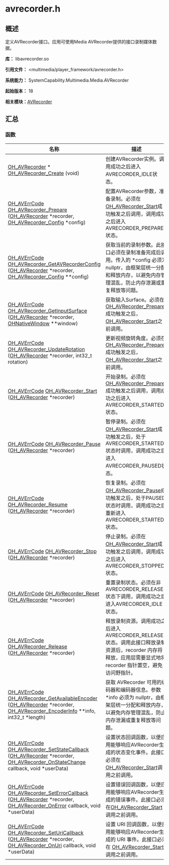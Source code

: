 # avrecorder.h


## 概述

定义AVRecorder接口。应用可使用Media AVRecorder提供的接口录制媒体数据。

**库：** libavrecorder.so

**引用文件：** &lt;multimedia/player_framework/avrecorder.h&gt;

**系统能力：** SystemCapability.Multimedia.Media.AVRecorder

**起始版本：** 18

**相关模块：**[AVRecorder](_a_v_recorder.md)


## 汇总


### 函数

| 名称 | 描述 | 
| -------- | -------- |
| [OH_AVRecorder](_a_v_recorder.md#oh_avrecorder) \* [OH_AVRecorder_Create](_a_v_recorder.md#oh_avrecorder_create) (void) | 创建AVRecorder实例。调用成功之后进入AVRECORDER_IDLE状态。 | 
| [OH_AVErrCode](../apis-avcodec-kit/_core.md#oh_averrcode) [OH_AVRecorder_Prepare](_a_v_recorder.md#oh_avrecorder_prepare) ([OH_AVRecorder](_a_v_recorder.md#oh_avrecorder) \*recorder, [OH_AVRecorder_Config](_o_h___a_v_recorder___config.md) \*config) | 配置AVRecorder参数，准备录制。必须在[OH_AVRecorder_Start](_a_v_recorder.md#oh_avrecorder_start)成功触发之后调用，调用成功之后进入AVRECORDER_PREPARED状态。 | 
| [OH_AVErrCode](../apis-avcodec-kit/_core.md#oh_averrcode) [OH_AVRecorder_GetAVRecorderConfig](_a_v_recorder.md#oh_avrecorder_getavrecorderconfig) ([OH_AVRecorder](_a_v_recorder.md#oh_avrecorder) \*recorder, [OH_AVRecorder_Config](_o_h___a_v_recorder___config.md) \*\*config) | 获取当前的录制参数。此接口必须在录制准备完成后调用。传入的 \*config 必须为 nullptr，由框架层统一分配和释放内存，以避免内存管理混乱，防止内存泄漏或重复释放等问题。 | 
| [OH_AVErrCode](../apis-avcodec-kit/_core.md#oh_averrcode) [OH_AVRecorder_GetInputSurface](_a_v_recorder.md#oh_avrecorder_getinputsurface) ([OH_AVRecorder](_a_v_recorder.md#oh_avrecorder) \*recorder, [OHNativeWindow](../apis-arkgraphics2d/_native_window.md#ohnativewindow) \*\*window) | 获取输入Surface。必须在[OH_AVRecorder_Prepare](_a_v_recorder.md#oh_avrecorder_prepare)成功触发之后，[OH_AVRecorder_Start](_a_v_recorder.md#oh_avrecorder_start)之前调用。 | 
| [OH_AVErrCode](../apis-avcodec-kit/_core.md#oh_averrcode) [OH_AVRecorder_UpdateRotation](_a_v_recorder.md#oh_avrecorder_updaterotation) ([OH_AVRecorder](_a_v_recorder.md#oh_avrecorder) \*recorder, int32_t rotation) | 更新视频旋转角度。必须在[OH_AVRecorder_Prepare](_a_v_recorder.md#oh_avrecorder_prepare)成功触发之后，[OH_AVRecorder_Start](_a_v_recorder.md#oh_avrecorder_start)之前调用。 | 
| [OH_AVErrCode](../apis-avcodec-kit/_core.md#oh_averrcode) [OH_AVRecorder_Start](_a_v_recorder.md#oh_avrecorder_start) ([OH_AVRecorder](_a_v_recorder.md#oh_avrecorder) \*recorder) | 开始录制。必须在[OH_AVRecorder_Prepare](_a_v_recorder.md#oh_avrecorder_prepare)成功触发之后调用，调用成功之后进入AVRECORDER_STARTED状态。 | 
| [OH_AVErrCode](../apis-avcodec-kit/_core.md#oh_averrcode) [OH_AVRecorder_Pause](_a_v_recorder.md#oh_avrecorder_pause) ([OH_AVRecorder](_a_v_recorder.md#oh_avrecorder) \*recorder) | 暂停录制。必须在[OH_AVRecorder_Start](_a_v_recorder.md#oh_avrecorder_start)成功触发之后，处于AVRECORDER_STARTED状态时调用，调用成功之后进入AVRECORDER_PAUSED状态。 | 
| [OH_AVErrCode](../apis-avcodec-kit/_core.md#oh_averrcode) [OH_AVRecorder_Resume](_a_v_recorder.md#oh_avrecorder_resume) ([OH_AVRecorder](_a_v_recorder.md#oh_avrecorder) \*recorder) | 恢复录制。必须在[OH_AVRecorder_Pause](_a_v_recorder.md#oh_avrecorder_pause)成功触发之后，处于PAUSED状态时调用，调用成功之后重新进入AVRECORDER_STARTED状态。 | 
| [OH_AVErrCode](../apis-avcodec-kit/_core.md#oh_averrcode) [OH_AVRecorder_Stop](_a_v_recorder.md#oh_avrecorder_stop) ([OH_AVRecorder](_a_v_recorder.md#oh_avrecorder) \*recorder) | 停止录制。必须在[OH_AVRecorder_Start](_a_v_recorder.md#oh_avrecorder_start)成功触发之后调用，调用成功之后进入AVRECORDER_STOPPED状态。 | 
| [OH_AVErrCode](../apis-avcodec-kit/_core.md#oh_averrcode) [OH_AVRecorder_Reset](_a_v_recorder.md#oh_avrecorder_reset) ([OH_AVRecorder](_a_v_recorder.md#oh_avrecorder) \*recorder) | 重置录制状态。必须在非AVRECORDER_RELEASED状态下调用，调用成功之后进入AVRECORDER_IDLE状态。 | 
| [OH_AVErrCode](../apis-avcodec-kit/_core.md#oh_averrcode) [OH_AVRecorder_Release](_a_v_recorder.md#oh_avrecorder_release) ([OH_AVRecorder](_a_v_recorder.md#oh_avrecorder) \*recorder) | 释放录制资源。调用成功之后进入AVRECORDER_RELEASED状态。调用此接口释放录制资源后，recorder 内存将释放，应用层需要显式地将 recorder 指针置空，避免访问野指针。 | 
| [OH_AVErrCode](../apis-avcodec-kit/_core.md#oh_averrcode) [OH_AVRecorder_GetAvailableEncoder](_a_v_recorder.md#oh_avrecorder_getavailableencoder) ([OH_AVRecorder](_a_v_recorder.md#oh_avrecorder) \*recorder, [OH_AVRecorder_EncoderInfo](_o_h___a_v_recorder___encoder_info.md) \*\*info, int32_t \*length) | 获取 AVRecorder 可用的编码器和编码器信息。参数 \*info 必须为 nullptr，由框架层统一分配和释放内存，以避免内存管理混乱，防止内存泄漏或重复释放等问题。 | 
| [OH_AVErrCode](../apis-avcodec-kit/_core.md#oh_averrcode) [OH_AVRecorder_SetStateCallback](_a_v_recorder.md#oh_avrecorder_setstatecallback) ([OH_AVRecorder](_a_v_recorder.md#oh_avrecorder) \*recorder, [OH_AVRecorder_OnStateChange](_a_v_recorder.md#oh_avrecorder_onstatechange) callback, void \*userData) | 设置状态回调函数，以便应用能够响应AVRecorder生成的状态变化事件。此接口必须在[OH_AVRecorder_Start](_a_v_recorder.md#oh_avrecorder_start)调用之前调用。 | 
| [OH_AVErrCode](../apis-avcodec-kit/_core.md#oh_averrcode) [OH_AVRecorder_SetErrorCallback](_a_v_recorder.md#oh_avrecorder_seterrorcallback) ([OH_AVRecorder](_a_v_recorder.md#oh_avrecorder) \*recorder, [OH_AVRecorder_OnError](_a_v_recorder.md#oh_avrecorder_onerror) callback, void \*userData) | 设置错误回调函数，以便应用能够响应AVRecorder生成的错误事件。此接口必须在[OH_AVRecorder_Start](_a_v_recorder.md#oh_avrecorder_start)调用之前调用。 | 
| [OH_AVErrCode](../apis-avcodec-kit/_core.md#oh_averrcode) [OH_AVRecorder_SetUriCallback](_a_v_recorder.md#oh_avrecorder_seturicallback) ([OH_AVRecorder](_a_v_recorder.md#oh_avrecorder) \*recorder, [OH_AVRecorder_OnUri](_a_v_recorder.md#oh_avrecorder_onuri) callback, void \*userData) | 设置 URI 回调函数，以便应用能够响应AVRecorder生成的 URI 事件。此接口必须在 [OH_AVRecorder_Start](_a_v_recorder.md#oh_avrecorder_start) 调用之前调用。 | 
